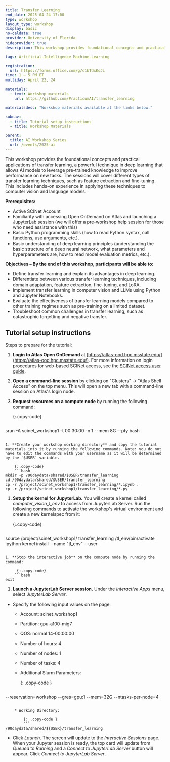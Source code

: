 ```yaml
---
title: Transfer Learning
end_date: 2025-04-24 17:00
type: workshop
layout_type: workshop
display: basic
no-caldate: true
provider: University of Florida
hideprovider: true
description: This workshop provides foundational concepts and practical applications of transfer learning

tags: Artificial-Intelligence Machine-Learning

registration: 
  url: https://forms.office.com/g/c1bTdxKqJi
time: 1 – 5 PM ET
multiday: April 22, 24

materials:
  - text: Workshop materials
    url: https://github.com/PracticumAI/transfer_learning

materialsdesc: "Workshop materials available at the links below."

subnav:
  - title: Tutorial setup instructions
  - title: Workshop Materials

parent: 
  title: AI Workshop Series
  url: /events/2025-ai
---
```


This workshop provides the foundational concepts and practical applications of transfer learning, a powerful technique in deep learning that allows AI models to leverage pre-trained knowledge to improve performance on new tasks. The sessions will cover different types of transfer learning techniques, such as feature extraction and fine-tuning. This includes hands-on experience in applying these techniques to computer vision and language models. <!--excerpt-->

**Prerequisites:**
* Active SCINet Account
* Familiarity with accessing Open OnDemand on Atlas and launching a JupyterLab session (we will offer a pre-workshop help session for those who need assistance with this)
* Basic Python programming skills (how to read Python syntax, call functions, use arguments, etc.). 
* Basic understanding of deep learning principles (understanding the basic structure of a deep neural network, what parameters and hyperparameters are, how to read model evaluation metrics, etc.). 

**Objectives – By the end of this workshop, participants will be able to:**
* Define transfer learning and explain its advantages in deep learning. 
* Differentiate between various transfer learning techniques, including domain adaptation, feature extraction, fine-tuning, and LoRA. 
* Implement transfer learning in computer vision and LLMs using Python and Jupyter Notebooks. 
* Evaluate the effectiveness of transfer learning models compared to other training regimes such as pre-training on a limited dataset. 
* Troubleshoot common challenges in transfer learning, such as catastrophic forgetting and negative transfer.


## Tutorial setup instructions

Steps to prepare for the tutorial:

1. **Login to Atlas Open OnDemand** at [https://atlas-ood.hpc.msstate.edu/](https://atlas-ood.hpc.msstate.edu/). For more information on login procedures for web-based SCINet access, see the [SCINet access user guide]({{site.baseurl}}/guides/access/web-based-login).
1. **Open a command-line session** by clicking on "Clusters" -> "Atlas Shell Access" on the top menu. This will open a new tab with a command-line session on Atlas's login node.
1. **Request resources on a compute node** by running the following command:  
 
    {:.copy-code}
    ```bash
srun -A scinet_workshop1 -t 00:30:00 -n 1 --mem 8G --pty bash  
```

1. **Create your workshop working directory** and copy the tutorial materials into it by running the following commands. Note: you do not have to edit the commands with your username as it will be determined by the `$USER` variable.  

    {:.copy-code} 
    ```bash
mkdir -p /90daydata/shared/$USER/transfer_learning
cd /90daydata/shared/$USER/transfer_learning
cp -r /project/scinet_workshop1/transfer_learning/*.ipynb .
cp -r /project/scinet_workshop1/transfer_learning/*.py .
``` 

1. **Setup the kernel for JupyterLab.** You will create a kernel called *computer_vision_1_env* to access from JupyterLab Server. Run the following commands to activate the workshop's virtual environment and create a new kernelspec from it: 

    {:.copy-code} 
    ```bash 
source /project/scinet_workshop1/ transfer_learning /tl_env/bin/activate 
ipython kernel install --name "tl_env" --user 
``` 

1. **Stop the interactive job** on the compute node by running the command:

     {:.copy-code} 
    ```bash 
exit 
``` 

1. **Launch a JupyterLab Server session.** Under the *Interactive Apps* menu, select *JupyterLab Server*.
  * Specify the following input values on the page:
      * Account: scinet_workshop1 
      * Partition: gpu-a100-mig7 
      * QOS: normal 14-00:00:00 
      * Number of hours: 4 
      * Number of nodes: 1 
      * Number of tasks: 4 
      * Additional Slurm Parameters:
  
          {: .copy-code } 
          ``` 
--reservation=workshop --gres=gpu:1 --mem=32G --ntasks-per-node=4 
```

    * Working Directory:  

        {: .copy-code } 
        ``` 
/90daydata/shared/${USER}/transfer_learning 
``` 

  * Click *Launch*. The screen will update to the *Interactive Sessions* page. When your Jupyter session is ready, the top card will update from *Queued* to *Running* and a *Connect to JupyterLab Server* button will appear. Click *Connect to JupyterLab Server*. 
